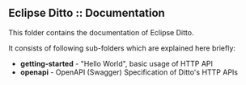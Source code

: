 ## Eclipse Ditto :: Documentation

This folder contains the documentation of Eclipse Ditto.

It consists of following sub-folders which are explained here briefly:
* **getting-started** - "Hello World", basic usage of HTTP API
* **openapi** - OpenAPI (Swagger) Specification of Ditto's HTTP APIs
